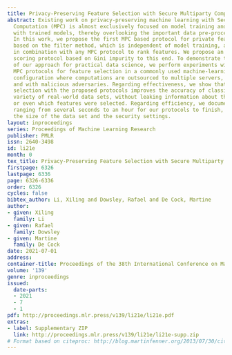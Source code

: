 ```yaml
---
title: Privacy-Preserving Feature Selection with Secure Multiparty Computation
abstract: Existing work on privacy-preserving machine learning with Secure Multiparty
  Computation (MPC) is almost exclusively focused on model training and on inference
  with trained models, thereby overlooking the important data pre-processing stage.
  In this work, we propose the first MPC based protocol for private feature selection
  based on the filter method, which is independent of model training, and can be used
  in combination with any MPC protocol to rank features. We propose an efficient feature
  scoring protocol based on Gini impurity to this end. To demonstrate the feasibility
  of our approach for practical data science, we perform experiments with the proposed
  MPC protocols for feature selection in a commonly used machine-learning-as-a-service
  configuration where computations are outsourced to multiple servers, with semi-honest
  and with malicious adversaries. Regarding effectiveness, we show that secure feature
  selection with the proposed protocols improves the accuracy of classifiers on a
  variety of real-world data sets, without leaking information about the feature values
  or even which features were selected. Regarding efficiency, we document runtimes
  ranging from several seconds to an hour for our protocols to finish, depending on
  the size of the data set and the security settings.
layout: inproceedings
series: Proceedings of Machine Learning Research
publisher: PMLR
issn: 2640-3498
id: li21e
month: 0
tex_title: Privacy-Preserving Feature Selection with Secure Multiparty Computation
firstpage: 6326
lastpage: 6336
page: 6326-6336
order: 6326
cycles: false
bibtex_author: Li, Xiling and Dowsley, Rafael and De Cock, Martine
author:
- given: Xiling
  family: Li
- given: Rafael
  family: Dowsley
- given: Martine
  family: De Cock
date: 2021-07-01
address:
container-title: Proceedings of the 38th International Conference on Machine Learning
volume: '139'
genre: inproceedings
issued:
  date-parts:
  - 2021
  - 7
  - 1
pdf: http://proceedings.mlr.press/v139/li21e/li21e.pdf
extras:
- label: Supplementary ZIP
  link: http://proceedings.mlr.press/v139/li21e/li21e-supp.zip
# Format based on citeproc: http://blog.martinfenner.org/2013/07/30/citeproc-yaml-for-bibliographies/
---
```

